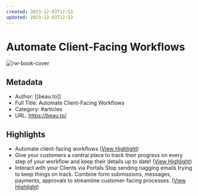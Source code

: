 ```yaml
---
created: 2023-12-03T12:53
updated: 2023-12-03T12:53
---
```

# Automate Client-Facing Workflows

![rw-book-cover](https://beau.to/og-image-1200.png)

## Metadata
- Author: [[beau.to]]
- Full Title: Automate Client-Facing Workflows
- Category: #articles
- URL: https://beau.to/

## Highlights
- Automate client-facing workflows ([View Highlight](https://read.readwise.io/read/01hc4bhcnzkthxvg04jgk69vpw))
- Give your customers a central place to track their progress on every step of your workflow and keep their details up to date! ([View Highlight](https://read.readwise.io/read/01hc4bhrmn2bhc9x6grbhkjdv3))
- Interact with your Clients via Portals
  Stop sending nagging emails trying to keep things on track. Combine form submissions, messages, payments, approvals to streamline customer-facing processes. ([View Highlight](https://read.readwise.io/read/01hc4bm0p648enqtpz6fs04kg5))
